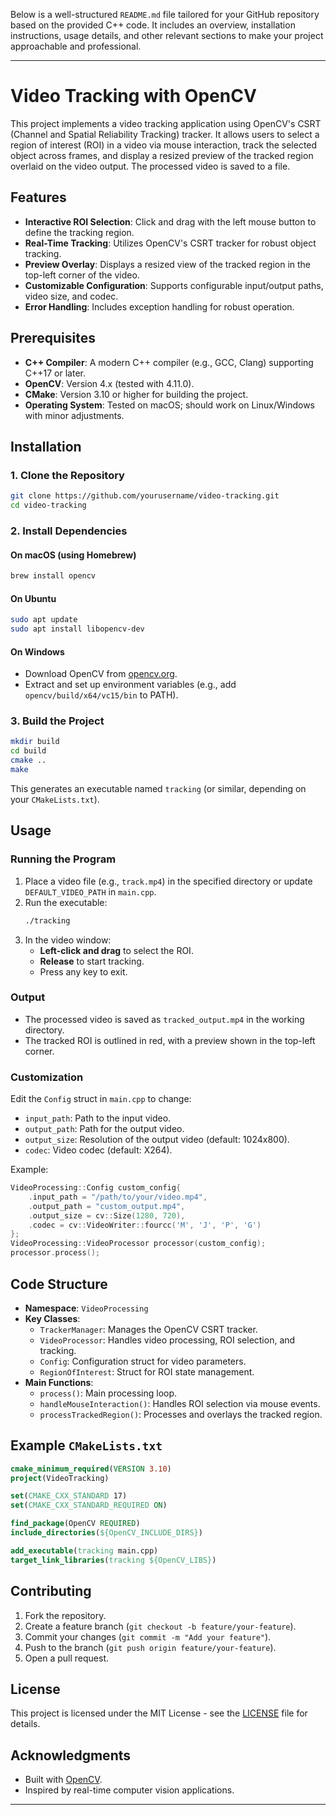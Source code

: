Below is a well-structured `README.md` file tailored for your GitHub repository based on the provided C++ code. It includes an overview, installation instructions, usage details, and other relevant sections to make your project approachable and professional.

---

# Video Tracking with OpenCV

This project implements a video tracking application using OpenCV's CSRT (Channel and Spatial Reliability Tracking) tracker. It allows users to select a region of interest (ROI) in a video via mouse interaction, track the selected object across frames, and display a resized preview of the tracked region overlaid on the video output. The processed video is saved to a file.

## Features
- **Interactive ROI Selection**: Click and drag with the left mouse button to define the tracking region.
- **Real-Time Tracking**: Utilizes OpenCV's CSRT tracker for robust object tracking.
- **Preview Overlay**: Displays a resized view of the tracked region in the top-left corner of the video.
- **Customizable Configuration**: Supports configurable input/output paths, video size, and codec.
- **Error Handling**: Includes exception handling for robust operation.

## Prerequisites
- **C++ Compiler**: A modern C++ compiler (e.g., GCC, Clang) supporting C++17 or later.
- **OpenCV**: Version 4.x (tested with 4.11.0).
- **CMake**: Version 3.10 or higher for building the project.
- **Operating System**: Tested on macOS; should work on Linux/Windows with minor adjustments.

## Installation

### 1. Clone the Repository
```bash
git clone https://github.com/yourusername/video-tracking.git
cd video-tracking
```

### 2. Install Dependencies
#### On macOS (using Homebrew)
```bash
brew install opencv
```

#### On Ubuntu
```bash
sudo apt update
sudo apt install libopencv-dev
```

#### On Windows
- Download OpenCV from [opencv.org](https://opencv.org/releases/).
- Extract and set up environment variables (e.g., add `opencv/build/x64/vc15/bin` to PATH).

### 3. Build the Project
```bash
mkdir build
cd build
cmake ..
make
```

This generates an executable named `tracking` (or similar, depending on your `CMakeLists.txt`).

## Usage

### Running the Program
1. Place a video file (e.g., `track.mp4`) in the specified directory or update `DEFAULT_VIDEO_PATH` in `main.cpp`.
2. Run the executable:
   ```bash
   ./tracking
   ```
3. In the video window:
   - **Left-click and drag** to select the ROI.
   - **Release** to start tracking.
   - Press any key to exit.

### Output
- The processed video is saved as `tracked_output.mp4` in the working directory.
- The tracked ROI is outlined in red, with a preview shown in the top-left corner.

### Customization
Edit the `Config` struct in `main.cpp` to change:
- `input_path`: Path to the input video.
- `output_path`: Path for the output video.
- `output_size`: Resolution of the output video (default: 1024x800).
- `codec`: Video codec (default: X264).

Example:
```cpp
VideoProcessing::Config custom_config{
    .input_path = "/path/to/your/video.mp4",
    .output_path = "custom_output.mp4",
    .output_size = cv::Size(1280, 720),
    .codec = cv::VideoWriter::fourcc('M', 'J', 'P', 'G')
};
VideoProcessing::VideoProcessor processor(custom_config);
processor.process();
```

## Code Structure
- **Namespace**: `VideoProcessing`
- **Key Classes**:
  - `TrackerManager`: Manages the OpenCV CSRT tracker.
  - `VideoProcessor`: Handles video processing, ROI selection, and tracking.
  - `Config`: Configuration struct for video parameters.
  - `RegionOfInterest`: Struct for ROI state management.
- **Main Functions**:
  - `process()`: Main processing loop.
  - `handleMouseInteraction()`: Handles ROI selection via mouse events.
  - `processTrackedRegion()`: Processes and overlays the tracked region.

## Example `CMakeLists.txt`
```cmake
cmake_minimum_required(VERSION 3.10)
project(VideoTracking)

set(CMAKE_CXX_STANDARD 17)
set(CMAKE_CXX_STANDARD_REQUIRED ON)

find_package(OpenCV REQUIRED)
include_directories(${OpenCV_INCLUDE_DIRS})

add_executable(tracking main.cpp)
target_link_libraries(tracking ${OpenCV_LIBS})
```

## Contributing
1. Fork the repository.
2. Create a feature branch (`git checkout -b feature/your-feature`).
3. Commit your changes (`git commit -m "Add your feature"`).
4. Push to the branch (`git push origin feature/your-feature`).
5. Open a pull request.

## License
This project is licensed under the MIT License - see the [LICENSE](LICENSE) file for details.

## Acknowledgments
- Built with [OpenCV](https://opencv.org/).
- Inspired by real-time computer vision applications.

---
 
